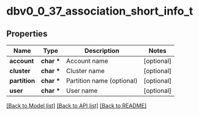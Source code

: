 # dbv0_0_37_association_short_info_t

## Properties
Name | Type | Description | Notes
------------ | ------------- | ------------- | -------------
**account** | **char \*** | Account name | [optional] 
**cluster** | **char \*** | Cluster name | [optional] 
**partition** | **char \*** | Partition name (optional) | [optional] 
**user** | **char \*** | User name | [optional] 

[[Back to Model list]](../README.md#documentation-for-models) [[Back to API list]](../README.md#documentation-for-api-endpoints) [[Back to README]](../README.md)


